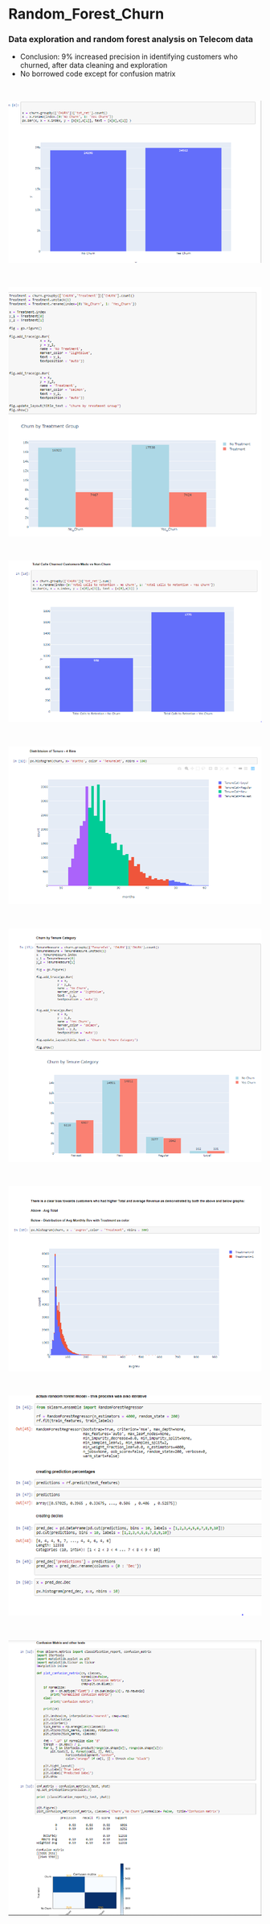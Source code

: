 # Random_Forest_Churn
 ### Data exploration and random forest analysis on Telecom data
 * Conclusion: 9% increased precision in identifying customers who churned, after data cleaning and exploration
 * No borrowed code except for confusion matrix

<br />

![](Pictures/Capture1.PNG)

<br />

![](Pictures/Capture2.PNG)

<br />

![](Pictures/Capture3.PNG)

<br />

![](Pictures/Capture4.PNG)

<br />

![](Pictures/Capture5.PNG)

<br />

![](Pictures/Capture6.PNG)

<br />

![](Pictures/Capture7.PNG)

<br />

![](Pictures/Capture8.PNG)
